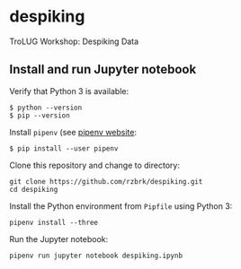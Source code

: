 # despiking
TroLUG Workshop: Despiking Data

## Install and run Jupyter notebook

Verify that Python 3 is available:
```
$ python --version
$ pip --version
```
Install `pipenv` (see [pipenv website](https://pipenv.pypa.io/en/latest/install/#installing-pipenv):
```
$ pip install --user pipenv
```
Clone this repository and change to directory:
```
git clone https://github.com/rzbrk/despiking.git
cd despiking
```
Install the Python environment from `Pipfile` using Python 3:
```
pipenv install --three
```
Run the Jupyter notebook:
```
pipenv run jupyter notebook despiking.ipynb
```
